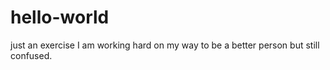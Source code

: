 # hello-world
just an exercise
I am working hard on my way to be a better person but still confused.
